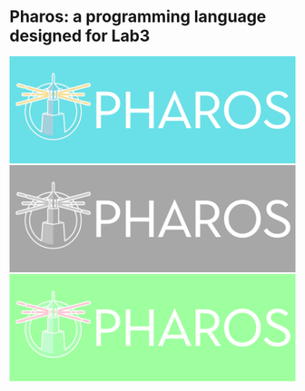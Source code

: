 # Pharos: a programming language designed for Lab3
![Pharos-Logo](/media/Pharos.png)
![Pharos-platinum](/media/Pharos_Platinum.png)
![Pharos-Green](/media/Pharos_Green.png)